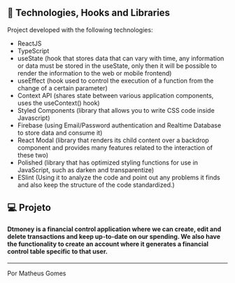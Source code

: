## 🚀 Technologies, Hooks and Libraries

Project developed with the following technologies:

- ReactJS
- TypeScript
- useState (hook that stores data that can vary with time, any information or data must be stored in the useState, only then it will be possible to render the information to the web or mobile frontend)
- useEffect (hook used to control the execution of a function from the change of a certain parameter)
- Context API (shares state between various application components, uses the useContext() hook)
- Styled Components (library that allows you to write CSS code inside Javascript)
- Firebase (using Email/Password authentication and Realtime Database to store data and consume it)
- React Modal (library that renders its child content over a backdrop component and provides many features related to the interaction of these two)
- Polished (library that has optimized styling functions for use in JavaScript, such as darken and transparentize)
- ESlint (Using it to analyze the code and point out any problems it finds and also keep the structure of the code standardized.)

## 💻 Projeto

#### Dtmoney is a financial control application where we can create, edit and delete transactions and keep up-to-date on our spending. We also have the functionality to create an account where it generates a financial control table specific to that user.
---

Por Matheus Gomes
